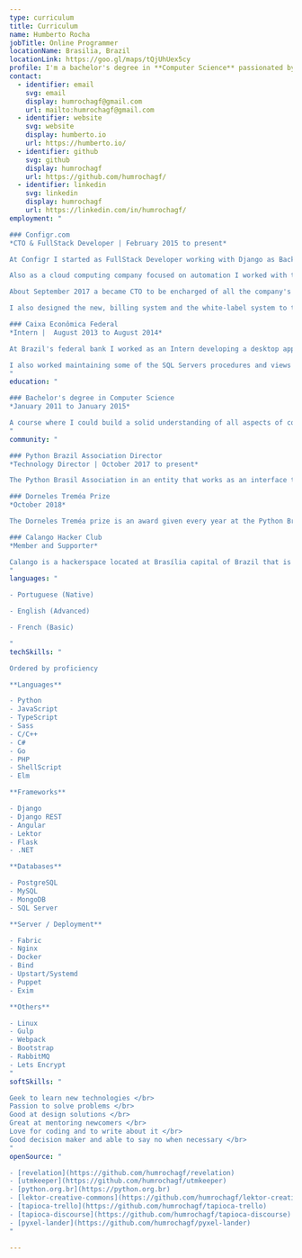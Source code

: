 ```yaml
---
type: curriculum
title: Curriculum
name: Humberto Rocha
jobTitle: Online Programmer
locationName: Brasilia, Brazil
locationLink: https://goo.gl/maps/tQjUhUex5cy
profile: I'm a bachelor's degree in **Computer Science** passionated by Open Source, Coding and with a taste for typography. I'm also an active member of the [Brazilian Python community](http://python.org.br) and an enthusiast of the **maker culture** that loves share thoughts about technology, community, and automation.
contact:
  - identifier: email
    svg: email
    display: humrochagf@gmail.com
    url: mailto:humrochagf@gmail.com
  - identifier: website
    svg: website
    display: humberto.io
    url: https://humberto.io/
  - identifier: github
    svg: github
    display: humrochagf
    url: https://github.com/humrochagf/
  - identifier: linkedin
    svg: linkedin
    display: humrochagf
    url: https://linkedin.com/in/humrochagf/
employment: "

### Configr.com
*CTO & FullStack Developer | February 2015 to present*

At Configr I started as FullStack Developer working with Django as Backend and Django Template Engine and Bootstrap for the Frontend of the main product. My first task was to build ground up the company DNS manager by parsing the [RFC 1035](https://www.ietf.org/rfc/rfc1035.txt) into a user-friendly and automated tool that talks with the other products and builds the right DNS rules without the user having to understand DNS.

Also as a cloud computing company focused on automation I worked with the cloud automation building, maintaining and fixing the automation and the deployment processes working with Puppet, Fabric, Nginx, Bind, Uwsgi, PHP-FPM, Upstart, Systemd and so fouth.

About September 2017 a became CTO to be encharged of all the company's tech stack and manage the team. I lead the process of migrating the main product the newer version of Django and to transform its architecture into an API architecture with Django REST Framework as Backend and Angular as Frontend.

I also designed the new, billing system and the white-label system to the reseller's business model. Right now I ahead of the splitting of the main product intro independent services.

### Caixa Econômica Federal
*Intern |  August 2013 to August 2014*

At Brazil's federal bank I worked as an Intern developing a desktop application with C# to parse large amounts of data from the phone bills of all its agencies feeding the internal system responsible to run the internal validations. 

I also worked maintaining some of the SQL Servers procedures and views of the internal system and then I was invited to work making the ETL process of a data migration project using Pentaho.
"
education: "

### Bachelor's degree in Computer Science
*January 2011 to January 2015*

A course where I could build a solid understanding of all aspects of computation from the ground up.
"
community: "

### Python Brazil Association Director
*Technology Director | October 2017 to present*

The Python Brasil Association in an entity that works as an interface to promote Python communities across the country. I work as a volunteer elected by the council to maintain the association's infrastructure (Websites, DNS, Email, Discourse platform, Github organization, and others).

### Dorneles Treméa Prize
*October 2018*

The Dorneles Treméa prize is an award given every year at the Python Brazil Conference to members of the Brazilian Python community that keeps alive the spirit of collaboration, entrepreneurship, and commitment to the community. It was named in honor of one of the founders of the Brazilian Python community who sadly passed away at 2011.

### Calango Hacker Club
*Member and Supporter*

Calango is a hackerspace located at Brasília capital of Brazil that is a place where its members can share its pieces of knowledge about freedom, free software, open source, open hardware, maker culture and exercise their curiosity.
"
languages: "

- Portuguese (Native)

- English (Advanced)

- French (Basic)

"
techSkills: "

Ordered by proficiency

**Languages**

- Python
- JavaScript
- TypeScript
- Sass
- C/C++
- C#
- Go
- PHP
- ShellScript
- Elm

**Frameworks**

- Django
- Django REST
- Angular
- Lektor
- Flask
- .NET

**Databases**

- PostgreSQL
- MySQL
- MongoDB
- SQL Server

**Server / Deployment**

- Fabric
- Nginx
- Docker
- Bind
- Upstart/Systemd
- Puppet
- Exim

**Others**

- Linux
- Gulp
- Webpack
- Bootstrap
- RabbitMQ
- Lets Encrypt
"
softSkills: "

Geek to learn new technologies </br>
Passion to solve problems </br>
Good at design solutions </br>
Great at mentoring newcomers </br>
Love for coding and to write about it </br>
Good decision maker and able to say no when necessary </br>
"
openSource: "

- [revelation](https://github.com/humrochagf/revelation)
- [utmkeeper](https://github.com/humrochagf/utmkeeper)
- [python.org.br](https://python.org.br)
- [lektor-creative-commons](https://github.com/humrochagf/lektor-creative-commons)
- [tapioca-trello](https://github.com/humrochagf/tapioca-trello)
- [tapioca-discourse](https://github.com/humrochagf/tapioca-discourse)
- [pyxel-lander](https://github.com/humrochagf/pyxel-lander)
"

---
```

